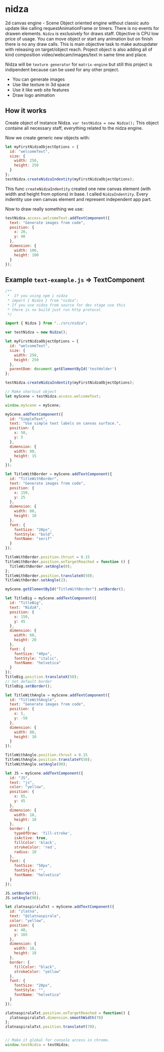 # nidza

2d canvas engine - Scene Object oriented engine without classic auto update like calling requestAnimationFrame or timers. There is no events for drawen elements. `Nidza` is exclusively for draws staff. Objective is CPU low price of usage. You can move object or start any animation but on finish there is no any draw calls. This is main objective task to make autoupdater with releasing on target/object reach. Project object is also adding all of kind composition video/webcam/images/text in same time and place.


Nidza will be `texture generator` for `matrix-engine` but still this project is indipendent
because can be used for any other project.

 - You can generate images
 - Use like texture in 3d space
 - Use it like web site features
 - Draw logo animation


## How it works

Create object of instance Nidza.
`var testNidza = new Nidza();`
This object containe all necessary staff, everything related to the nidza engine.

Now we create generic new objects with:
```js
let myFirstNidzaObjectOptions = {
  id: "welcomeText",
  size: {
    width: 250,
    height: 250
  }
};
testNidza.createNidzaIndentity(myFirstNidzaObjectOptions);
```

This func `createNidzaIndentity` created one new canvas element (with width and height from options) in base.
I called `NidzaIndentity`. Every indentity use own canvas element and represent independent app part.

Now to draw really something we use:
```js
testNidza.access.welcomeText.addTextComponent({
  text: "Generate images from code",
  position: {
    x: 20,
    y: 40
  },
  dimension: {
    width: 100,
    height: 100
  }
});
```

## Example `text-example.js` => TextComponent

```js
/**
 *  If you using npm i nidza
 * import { Nidza } from "nidza";
 * If you use nidza from source for dev stage use this
 * there is no build just run http protocol
 */

import { Nidza } from "../src/nidza";

var testNidza = new Nidza();

let myFirstNidzaObjectOptions = {
  id: "welcomeText",
  size: {
    width: 250,
    height: 250
  },
  parentDom: document.getElementById('testHolder')
};

testNidza.createNidzaIndentity(myFirstNidzaObjectOptions);

// Make shortcut object
let myScene = testNidza.access.welcomeText;

window.myScene = myScene;

myScene.addTextComponent({
  id: "SimpleText",
  text: "Use simple text labels on canvas surface.",
  position: {
    x: 50,
    y: 5
  },
  dimension: {
    width: 80,
    height: 15
  }
});

let TitleWithBorder = myScene.addTextComponent({
  id: "TitleWithBorder",
  text: "Generate images from code",
  position: {
    x: 150,
    y: 25
  },
  dimension: {
    width: 80,
    height: 10
  },
  font: {
    fontSize: "20px",
    fontStyle: "bold",
    fontName: "serif"
  }
});

TitleWithBorder.position.thrust = 0.15
TitleWithBorder.position.onTargetReached = function () {
  TitleWithBorder.setAngle(0);
};
TitleWithBorder.position.translateX(50);
TitleWithBorder.setAngle(2);

myScene.getElementById("TitleWithBorder").setBorder();

let TitleBig = myScene.addTextComponent({
  id: "TitleBig",
  text: "NidzA",
  position: {
    x: 150,
    y: 45
  },
  dimension: {
    width: 60,
    height: 20
  },
  font: {
    fontSize: "40px",
    fontStyle: "italic",
    fontName: "helvetica"
  }
});
TitleBig.position.translateX(50);
// Set default border
TitleBig.setBorder();

let TitleWithAngle = myScene.addTextComponent({
  id: "TitleWithAngle",
  text: "Generate images from code",
  position: {
    x: 5,
    y: -50
  },
  dimension: {
    width: 80,
    height: 10
  }
});

TitleWithAngle.position.thrust = 0.15
TitleWithAngle.position.translateY(50);
TitleWithAngle.setAngle(90);

let JS = myScene.addTextComponent({
  id: "JS",
  text: "js",
  color: "yellow",
  position: {
    x: 85,
    y: 45
  },
  dimension: {
    width: 18,
    height: 18
  },
  border: {
    typeOfDraw: 'fill-stroke',
    isActive: true,
    fillColor: 'black',
    strokeColor: 'red',
    radius: 10
  },
  font: {
    fontSize: "50px",
    fontStyle: "",
    fontName: "helvetica"
  }
});

JS.setBorder();
JS.setAngle(90);

let zlatnaspiralaTxt = myScene.addTextComponent({
  id: "zlatna",
  text: "@zlatnaspirala",
  color: "yellow",
  position: {
    x: 40,
    y: 165
  },
  dimension: {
    width: 18,
    height: 18
  },
  border: {
    fillColor: "black",
    strokeColor: "yellow"
  },
  font: {
    fontSize: "20px",
    fontStyle: "",
    fontName: "helvetica"
  }
});

zlatnaspiralaTxt.position.onTargetReached = function() {
  zlatnaspiralaTxt.dimension.smoothWidth(70)
};
zlatnaspiralaTxt.position.translateY(70);


// Make it global for console access in chrome.
window.testNidza = testNidza;
```




